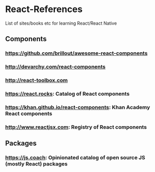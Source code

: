 # React-References
List of sites/books etc for learning React/React Native

## Components

### https://github.com/brillout/awesome-react-components
### http://devarchy.com/react-components
### http://react-toolbox.com
### https://react.rocks: Catalog of React components
### https://khan.github.io/react-components: Khan Academy React components
### http://www.reactjsx.com: Registry of React components

## Packages

### https://js.coach: Opinionated catalog of open source JS (mostly React) packages
